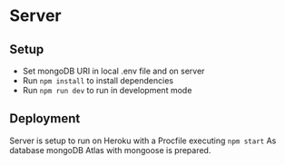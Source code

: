 # Server

## Setup
* Set mongoDB URI in local .env file and on server
* Run `npm install` to install dependencies
* Run `npm run dev` to run in development mode

## Deployment
Server is setup to run on Heroku with a Procfile executing `npm start`
As database mongoDB Atlas with mongoose is prepared.